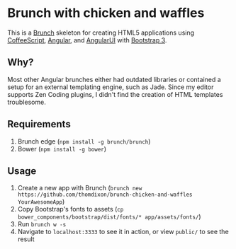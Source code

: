 # Brunch with chicken and waffles

This is a [Brunch](http://brunch.io) skeleton for creating HTML5 applications
using [CoffeeScript](http://coffeescript.org),
[Angular](http://angularjs.org), and [AngularUI](http://angular-ui.github.io)
with [Bootstrap 3](http://getbootstrap.com).

## Why?

Most other Angular brunches either had outdated libraries or contained a setup
for an external templating engine, such as Jade. Since my editor supports Zen
Coding plugins, I didn't find the creation of HTML templates troublesome.

## Requirements

1. Brunch edge (`npm install -g brunch/brunch`)
2. Bower (`npm install -g bower`)

## Usage

1. Create a new app with Brunch (`brunch new https://github.com/thomdixon/brunch-chicken-and-waffles YourAwesomeApp`)
2. Copy Bootstrap's fonts to assets (`cp bower_components/bootstrap/dist/fonts/* app/assets/fonts/`)
3. Run `brunch w -s`
4. Navigate to `localhost:3333` to see it in action, or view `public/` to see the result